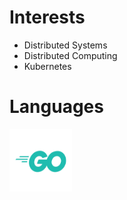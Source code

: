# Interests
 - Distributed Systems
 - Distributed Computing
 - Kubernetes

# Languages
<img src="Go-Logo_Aqua.png" alt="golanglogo" width="100" height="100"/>
